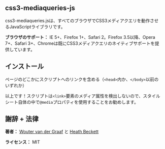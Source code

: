 css3-mediaqueries-js
--

css3-mediaqueries.jsは、すべてのブラウザでCSS3メディアクエリを動作させるJavaScriptライブラリです。

**ブラウザのサポート：** IE 5+、Firefox 1+、Safari 2。Firefox 3.5以降、Opera 7+、Safari 3+、Chromeは既にCSS3メディアクエリのネイティブサポートを提供しています。

インストール
--

ページのどこかにスクリプトへのリンクを含める（`<head>`内か、`</body>`以前のいずれか）

   <script src="/js/css3-mediaqueries.min.js"></script>

以上です！スクリプトは`<link>`要素のメディア属性を検出しないので、スタイルシート自体の中で``@media``プロパティを使用することをお勧めします。

謝辞 + 法律
--

**著者：** <a href="https://github.com/woutervandergraaf">Wouter van der Graaf</a> と <a href="https://github.com/heathcliff">Heath Beckett</a>

**ライセンス：** MIT
